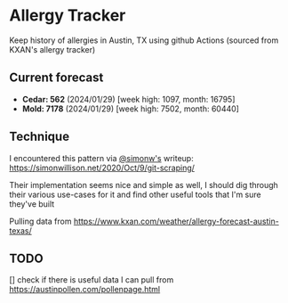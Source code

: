# Allergy Tracker

Keep history of allergies in Austin, TX using github Actions (sourced from KXAN's allergy tracker)

## Current forecast
<!-- INJECT FORECAST -->
- **Cedar: 562** (2024/01/29)  [week high: 1097, month: 16795]
- **Mold: 7178** (2024/01/29)  [week high: 7502, month: 60440]
<!-- END INJECT FORECAST -->

## Technique

I encountered this pattern via [@simonw's](https://github.com/simonw) writeup: https://simonwillison.net/2020/Oct/9/git-scraping/

Their implementation seems nice and simple as well, I should dig through their various use-cases for it and find other useful tools that I'm sure they've built

Pulling data from https://www.kxan.com/weather/allergy-forecast-austin-texas/

## TODO

[] check if there is useful data I can pull from https://austinpollen.com/pollenpage.html
